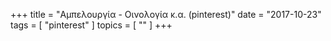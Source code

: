 +++
title = "Αμπελουργία - Οινολογία κ.α. (pinterest)"
date = "2017-10-23"
tags = [ "pinterest" ]
topics = [ "" ]
+++

<a data-pin-do="embedBoard" data-pin-board-width="800" data-pin-scale-height="600" data-pin-scale-width="100" href="https://www.pinterest.fr/igoumeninja/%25CE%25B1%25CE%25BC%25CF%2580%25CE%25B5%25CE%25BB%25CE%25BF%25CF%2585%25CF%2581%25CE%25B3%25CE%25AF%25CE%25B1-%25CE%25BF%25CE%25B9%25CE%25BD%25CE%25BF%25CE%25BB%25CE%25BF%25CE%25B3%25CE%25AF%25CE%25B1-%25CE%25BA%25CE%25B1/"></a>

<script async defer src="//assets.pinterest.com/js/pinit.js"></script>

